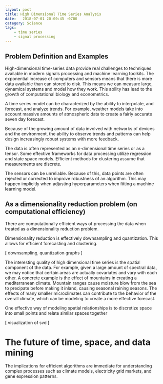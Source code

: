 ```yaml
---
layout: post
title: High Dimensional Time Series Analysis
date:   2018-07-01 20:00:45 -0700
category: Science
tags:
    - time series
    - signal processing
---
```


## Problem Definition and Examples

High-dimensional time-series data provide real challenges to techniques available in modern signals processing and machine learning toolkits.
The exponential increase of computers and sensors means that there is more data available than can stored to disk.
This means we can measure large, dynamical systems and model how they work.
This ability has lead to the growth of computational biology and econometrics.

A time series model can be characterized by the ability to interpolate, and forecast, and analyze trends.
For example, weather models take into account massive amounts of atmospheric data to create a fairly accurate seven day forecast.

Because of the growing amount of data involved with networks of devices and the environment, the ability to observe trends and patterns can help design increasingly robust systems with more feedback.

The data is often represented as an n-dimensional time series or as a tensor.
Some effective frameworks for data processing utilize regression and state space models.
Efficient methods for clustering assume that measurements are discrete.

The sensors can be unreliable.
 Because of this, data points are often rejected or corrected to improve robustness of an algorithm.
 This may happen implicitly when adjusting hyperparameters when fitting a machine learning model.

## As a dimensionality reduction problem (on computational efficiency)

There are computationally efficient ways of processing the data when treated as a dimensionality reduction problem.

Dimensionality reduction is effectively downsampling and quantization.
This allows for efficient forecasting and clustering.

[ downsampling, quantization graphs ]

The interesting quality of high dimensional time series is the spatial component of the data.
For example, given a large amount of spectral data, we may notice that certain areas are actually covariates and vary with each other.
A concrete example is the effect of mountains in creating a mediterranean climate. Mountain ranges cause moisture blow from the sea to precipate before making it inland, causing seasonal raining seasons.
The effects of many smaller microclimates can contribute to the behavior of the overall climate, which can be modeling to create a more effective forecast.

One effective way of modeling spatial relationships is to discretize space into small points and relate similar spaces together

[ visualization of svd ]

# The future of time, space, and data mining

The implications for efficient algorithms are immediate for understanding complex processes such as climate models, electricity grid markets, and gene expression patterns.
